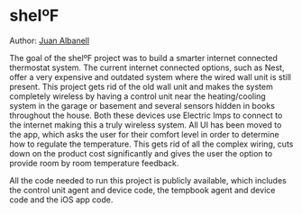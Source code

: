 shelºF
===============================

Author: [Juan Albanell](https://github.com/juanderful11/)

The goal of the shelºF project was to build a smarter internet connected thermostat system. The current internet connected options, such as Nest, offer a very expensive and outdated system where the wired wall unit is still present. This project gets rid of the old wall unit and makes the system completely wireless by having a control unit near the heating/cooling system in the garage or basement and several sensors hidden in books throughout the house. Both these devices use Electric Imps to connect to the internet making this a truly wireless system. All UI has been moved to the app, which asks the user for their comfort level in order to determine how to regulate the temperature. This gets rid of all the complex wiring, cuts down on the product cost significantly and gives the user the option to provide room by room temperature feedback.

All the code needed to run this project is publicly available, which includes the control unit agent and device code, the tempbook agent and device code and the iOS app code.
